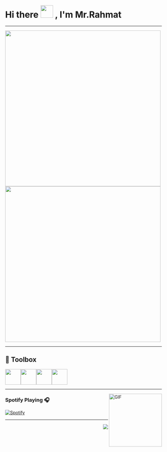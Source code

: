 # Hi there <img width="40px" height="40px" src="https://media.tenor.com/images/3b388fe03da271d2674faf85eb7c3fcd/tenor.gif" /> , I'm Mr.Rahmat
---

<img  width="500px" src="https://github-readme-stats.vercel.app/api?username=MrRahmat&count_private=true&show_icons=false&hide_border=true"> <img width="500px" src="https://github-readme-stats.anuraghazra1.vercel.app/api/top-langs/?username=MrRahmat&count_private=true&layout=compact&hide=makefile,shell&hide_title=true&hide_border=true" />
</a>

---

## 🧰 Toolbox 

<img src="https://media3.giphy.com/media/ln7z2eWriiQAllfVcn/200w.webp" width="50"><img src="https://i.giphy.com/media/LMt9638dO8dftAjtco/200.webp"   width="50"><img src="https://i.giphy.com/media/eNAsjO55tPbgaor7ma/200w.webp" width="50"><img src="https://i.giphy.com/media/IdyAQJVN2kVPNUrojM/200.webp" width="50">

---

<img align="right" alt="GIF" height="170px" src="https://media.giphy.com/media/J5B1Y8QZnzXXbLQIBu/giphy.gif" />

### Spotify Playing 🎧

[![Spotify](https://novatorem.mrrahmat.vercel.app/api/spotify)](https://open.spotify.com/user/987iasme2cd13qn87wxrmk46l)

---

 
 
<img align="right" src="http://estruyf-github.azurewebsites.net/api/VisitorHit?user=MrRahmat&repo=MrRahmat&countColorcountColor&countColor=%237B1E7B"/>

<!--
**MrRahmat/MrRahmat** is a ✨ _special_ ✨ repository because its `README.md` (this file) appears on your GitHub profile.

Here are some ideas to get you started:

- 🔭 I’m currently working on ...
- 🌱 I’m currently learning ...
- 👯 I’m looking to collaborate on ...
- 🤔 I’m looking for help with ...
- 💬 Ask me about ...
- 📫 How to reach me: ...
- 😄 Pronouns: ...
- ⚡ Fun fact: ...
-->

